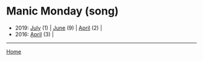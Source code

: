 # Manic Monday (song)

  * 2019: 
      [July](./manic-monday-song-2019-07.md) (1) | 
      [June](./manic-monday-song-2019-06.md) (9) | 
      [April](./manic-monday-song-2019-04.md) (2) | 
  * 2016: 
      [April](./manic-monday-song-2016-04.md) (3) | 

----

[Home](../)
